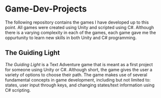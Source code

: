 # Game-Dev-Projects
The following repository contains the games I have developed up to this point. All games were created using Unity and scripted using C#. Although there is a varying complexity in each of the games, each game gave me the oppurtunity to learn new skills in both Unity and C# programming.

## The Guiding Light
*The Guiding Light* is a Text Adventure game that is meant as a first project for someone using Unity or C#. Although short, the game gives the user a variety of options to choose their path. The game makes use of several fundamental concepts in game development, including but not limited to: states, user input through keys, and changing states/text information using C# scripting.
